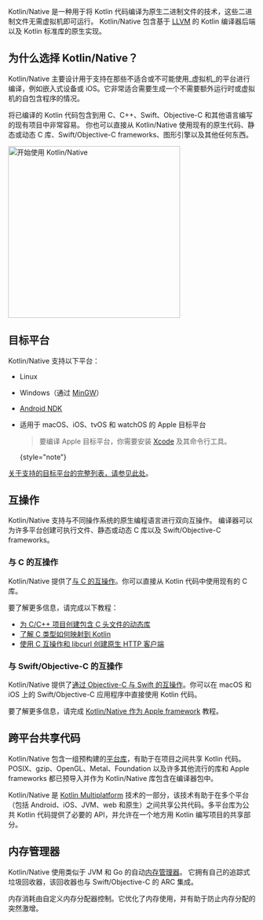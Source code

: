 [//]: # (title: Kotlin/Native)

Kotlin/Native 是一种用于将 Kotlin 代码编译为原生二进制文件的技术，这些二进制文件无需虚拟机即可运行。
Kotlin/Native 包含基于 [LLVM](https://llvm.org/) 的 Kotlin 编译器后端以及 Kotlin 标准库的原生实现。

## 为什么选择 Kotlin/Native？

Kotlin/Native 主要设计用于支持在那些不适合或不可能使用_虚拟机_的平台进行编译，例如嵌入式设备或 iOS。它非常适合需要生成一个不需要额外运行时或虚拟机的自包含程序的情况。

将已编译的 Kotlin 代码包含到用 C、C++、Swift、Objective-C 和其他语言编写的现有项目中非常容易。
你也可以直接从 Kotlin/Native 使用现有的原生代码、静态或动态 C 库、Swift/Objective-C frameworks、图形引擎以及其他任何东西。

<a href="native-get-started.md"><img src="native-get-started-button.svg" width="350" alt="开始使用 Kotlin/Native" style="block"/></a>

## 目标平台

Kotlin/Native 支持以下平台：

* Linux
* Windows（通过 [MinGW](https://www.mingw-w64.org/)）
* [Android NDK](https://developer.android.com/ndk)
* 适用于 macOS、iOS、tvOS 和 watchOS 的 Apple 目标平台

  > 要编译 Apple 目标平台，你需要安装 [Xcode](https://apps.apple.com/us/app/xcode/id497799835)
  > 及其命令行工具。
  >
  {style="note"}

[关于支持的目标平台的完整列表，请参见此处](native-target-support.md)。

## 互操作

Kotlin/Native 支持与不同操作系统的原生编程语言进行双向互操作。
编译器可以为许多平台创建可执行文件、静态或动态 C 库以及 Swift/Objective-C frameworks。

### 与 C 的互操作

Kotlin/Native 提供了[与 C 的互操作](native-c-interop.md)。你可以直接从 Kotlin 代码中使用现有的 C 库。

要了解更多信息，请完成以下教程：

* [为 C/C++ 项目创建包含 C 头文件的动态库](native-dynamic-libraries.md)
* [了解 C 类型如何映射到 Kotlin](mapping-primitive-data-types-from-c.md)
* [使用 C 互操作和 libcurl 创建原生 HTTP 客户端](native-app-with-c-and-libcurl.md)

### 与 Swift/Objective-C 的互操作

Kotlin/Native 提供了[通过 Objective-C 与 Swift 的互操作](native-objc-interop.md)。你可以在 macOS 和 iOS 上的 Swift/Objective-C 应用程序中直接使用 Kotlin 代码。

要了解更多信息，请完成 [Kotlin/Native 作为 Apple framework](apple-framework.md) 教程。

## 跨平台共享代码

Kotlin/Native 包含一组预构建的[平台库](native-platform-libs.md)，有助于在项目之间共享 Kotlin 代码。POSIX、gzip、OpenGL、Metal、Foundation 以及许多其他流行的库和 Apple frameworks 都已预导入并作为 Kotlin/Native 库包含在编译器包中。

Kotlin/Native 是 [Kotlin Multiplatform](https://www.jetbrains.com/help/kotlin-multiplatform-dev/get-started.html) 技术的一部分，该技术有助于在多个平台（包括 Android、iOS、JVM、web 和原生）之间共享公共代码。多平台库为公共 Kotlin 代码提供了必要的 API，并允许在一个地方用 Kotlin 编写项目的共享部分。

## 内存管理器

Kotlin/Native 使用类似于 JVM 和 Go 的自动[内存管理器](native-memory-manager.md)。
它拥有自己的追踪式垃圾回收器，该回收器也与 Swift/Objective-C 的 ARC 集成。

内存消耗由自定义内存分配器控制。它优化了内存使用，并有助于防止内存分配的突然激增。